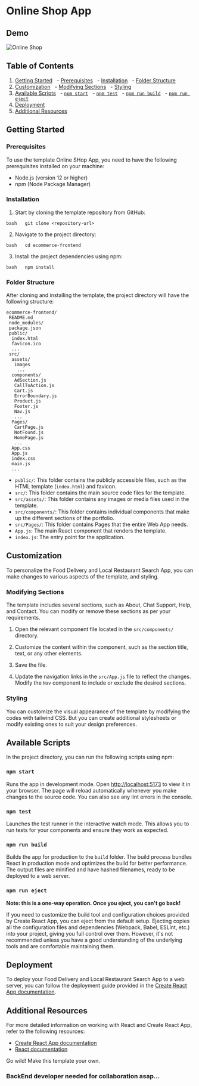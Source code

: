 # Online Shop App

## Demo

![ Online Shop ](#)

## Table of Contents

1. [Getting Started](#getting-started)
     - [Prerequisites](#prerequisites)
     - [Installation](#installation)
     - [Folder Structure](#folder-structure)
2. [Customization](#customization)
     - [Modifying Sections](#modifying-sections)
     - [Styling](#styling)
3. [Available Scripts](#available-scripts)
     - [`npm start`](#npm-start)
     - [`npm test`](#npm-test)
     - [`npm run build`](#npm-run-build)
     - [`npm run eject`](#npm-run-eject)
4. [Deployment](#deployment)
5. [Additional Resources](#additional-resources)

## Getting Started

### Prerequisites

To use the template Online SHop App, you need to have the following prerequisites installed on your machine:

- Node.js (version 12 or higher)
- npm (Node Package Manager)

### Installation

1. Start by cloning the template repository from GitHub:

`bash
  git clone <repository-url>
  `

2. Navigate to the project directory:

`bash
  cd ecommerce-frontend
  `

3. Install the project dependencies using npm:

`bash
  npm install
  `

### Folder Structure

After cloning and installing the template, the project directory will have the following structure:

```
ecommerce-frontend/
 README.md
 node_modules/
 package.json
 public/
  index.html
  favicon.ico
  ...
 src/
  assets/
   images
    ...
  components/
   AdSection.js
   CallToAction.js
   Cart.js
   ErrorBoundary.js
   Product.js
   Footer.js
   Nav.js
   ...
  Pages/
   CartPage.js
   NotFound.js
   HomePage.js
   ...
  App.css
  App.js
  index.css
  main.js
  ...
```

- `public/`: This folder contains the publicly accessible files, such as the HTML template (`index.html`) and favicon.
- `src/`: This folder contains the main source code files for the template.
- `src/assets/`: This folder contains any images or media files used in the template.
- `src/components/`: This folder contains individual components that make up the different sections of the portfolio.
- `src/Pages/`: This folder contains Pages that the entire Web App needs.
- `App.js`: The main React component that renders the template.
- `index.js`: The entry point for the application.

## Customization

To personalize the Food Delivery and Local Restaurant Search App, you can make changes to various aspects of the template, and styling.

### Modifying Sections

The template includes several sections, such as About, Chat Support, Help, and Contact. You can modify or remove these sections as per your requirements.

1. Open the relevant component file located in the `src/components/` directory.

2. Customize the content within the component, such as the section title, text, or any other elements.

3. Save the file.

4. Update the navigation links in the `src/App.js` file to reflect the changes. Modify the `Nav` component to include or exclude the desired sections.

### Styling

You can customize the visual appearance of the template by modifying the codes with tailwind CSS. But you can create additional stylesheets or modify existing ones to suit your design preferences.

## Available Scripts

In the project directory, you can run the following scripts using npm:

### `npm start`

Runs the app in development mode. Open [http://localhost:5173](http://localhost:5173) to view it in your browser. The page will reload automatically whenever you make changes to the source code. You can also see any lint errors in the console.

### `npm test`

Launches the test runner in the interactive watch mode. This allows you to run tests for your components and ensure they work as expected.

### `npm run build`

Builds the app for production to the `build` folder. The build process bundles React in production mode and optimizes the build for better performance. The output files are minified and have hashed filenames, ready to be deployed to a web server.

### `npm run eject`

**Note: this is a one-way operation. Once you eject, you can't go back!**

If you need to customize the build tool and configuration choices provided by Create React App, you can eject from the default setup. Ejecting copies all the configuration files and dependencies (Webpack, Babel, ESLint, etc.) into your project, giving you full control over them. However, it's not recommended unless you have a good understanding of the underlying tools and are comfortable maintaining them.

## Deployment

To deploy your Food Delivery and Local Restaurant Search App to a web server, you can follow the deployment guide provided in the [Create React App documentation](https://create-react-app.dev/docs/deployment/).

## Additional Resources

For more detailed information on working with React and Create React App, refer to the following resources:

- [Create React App documentation](https://create-react-app.dev/docs/getting-started)
- [React documentation](https://reactjs.org/docs/getting-started.html)

Go wild! Make this template your own.

### BackEnd developer needed for collaboration asap...
